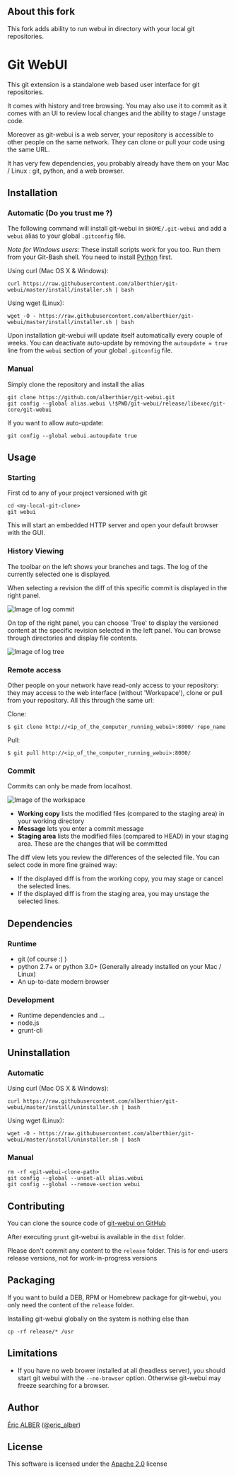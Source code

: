 ## About this fork

This fork adds ability to run webui in directory with your local git repositories.

# Git WebUI

This git extension is a standalone web based user interface for git repositories.

It comes with history and tree browsing. You may also use it to commit
as it comes with an UI to review local changes and the ability to stage / unstage code.

Moreover as git-webui is a web server, your repository is accessible to
other people on the same network. They can clone or pull your code using the
same URL.

It has very few dependencies, you probably already have them on your
Mac / Linux : git, python, and a web browser.

## Installation

### Automatic (Do you trust me ?)

The following command will install git-webui in `$HOME/.git-webui` and add a
`webui` alias to your global `.gitconfig` file.

*Note for Windows users:* These install scripts work for you too. Run them from your Git-Bash shell.
You need to install [Python](https://www.python.org/downloads/) first.

Using curl (Mac OS X & Windows):
```
curl https://raw.githubusercontent.com/alberthier/git-webui/master/install/installer.sh | bash
```

Using wget (Linux):
```
wget -O - https://raw.githubusercontent.com/alberthier/git-webui/master/install/installer.sh | bash
```

Upon installation git-webui will update itself automatically every couple of weeks.
You can deactivate auto-update by removing the `autoupdate = true` line from the
`webui` section of your global `.gitconfig` file.

### Manual

Simply clone the repository and install the alias

```
git clone https://github.com/alberthier/git-webui.git
git config --global alias.webui \!$PWD/git-webui/release/libexec/git-core/git-webui
```

If you want to allow auto-update:
```
git config --global webui.autoupdate true
```

## Usage

### Starting

First cd to any of your project versioned with git
```
cd <my-local-git-clone>
git webui
```

This will start an embedded HTTP server and open your default browser with the GUI.

### History Viewing

The toolbar on the left shows your branches and tags. The log of the currently selected one is displayed.

When selecting a revision the diff of this specific commit is displayed in the right panel.

![Image of log commit](https://raw.githubusercontent.com/alberthier/git-webui/master/src/share/git-webui/webui/img/doc/log-commit.png)

On top of the right panel, you can choose 'Tree' to display the versioned content at the specific
revision selected in the left panel. You can browse through directories and display file contents.

![Image of log tree](https://raw.githubusercontent.com/alberthier/git-webui/master/src/share/git-webui/webui/img/doc/log-tree.png)

### Remote access

Other people on your network have read-only access to your repository:
they may access to the web interface (without 'Workspace'), clone or pull from your repository.
All this through the same url:

Clone:
```
$ git clone http://<ip_of_the_computer_running_webui>:8000/ repo_name
```

Pull:
```
$ git pull http://<ip_of_the_computer_running_webui>:8000/
```

### Commit

Commits can only be made from localhost.

![Image of the workspace](https://raw.githubusercontent.com/alberthier/git-webui/master/src/share/git-webui/webui/img/doc/workspace.png)

- **Working copy** lists the modified files (compared to the staging area) in your working directory
- **Message** lets you enter a commit message
- **Staging area** lists the modified files (compared to HEAD) in your staging area. These are the changes that will be committed

The diff view lets you review the differences of the selected file.
You can select code in more fine grained way:
- If the displayed diff is from the working copy, you may stage or cancel the selected lines.
- If the displayed diff is from the staging area, you may unstage the selected lines.

## Dependencies

### Runtime

- git (of course :) )
- python 2.7+ or python 3.0+ (Generally already installed on your Mac / Linux)
- An up-to-date modern browser

### Development

- Runtime dependencies and ...
- node.js
- grunt-cli

## Uninstallation

### Automatic

Using curl (Mac OS X & Windows):
```
curl https://raw.githubusercontent.com/alberthier/git-webui/master/install/uninstaller.sh | bash
```

Using wget (Linux):
```
wget -O - https://raw.githubusercontent.com/alberthier/git-webui/master/install/uninstaller.sh | bash
```

### Manual

```
rm -rf <git-webui-clone-path>
git config --global --unset-all alias.webui
git config --global --remove-section webui
```

## Contributing

You can clone the source code of [git-webui on GitHub](https://github.com/alberthier/git-webui)

After executing `grunt` git-webui is available in the `dist` folder.

Please don't commit any content to the `release` folder. This is for end-users release versions, not for work-in-progress versions

## Packaging

If you want to build a DEB, RPM or Homebrew package for git-webui, you only need the content of the `release` folder.

Installing git-webui globally on the system is nothing else than
```
cp -rf release/* /usr
```

## Limitations

- If you have no web brower installed at all (headless server), you should start git webui with the `--no-browser` option. Otherwise git-webui may freeze searching for a browser.

## Author

[Éric ALBER](mailto:eric.alber@gmail.com) ([@eric_alber](https://twitter.com/eric_alber))

## License

This software is licensed under the [Apache 2.0](http://www.apache.org/licenses/LICENSE-2.0.html) license
